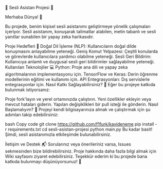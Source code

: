 🎤 Sesli Asistan Projesi 🚀

Merhaba Dünya! 👋

Bu projede, benim kişisel sesli asistanımı geliştirmeye yönelik çalışmaları içeriyor. Sesli asistanım, konuşarak talimatlar alabilen, metin tabanlı ve sesli yanıtlar sunabilen bir yapay zeka harikasıdır.

Proje Hedefleri 🎯
Doğal Dil İşleme (NLP): Kullanıcıların doğal dilde konuşmasını anlayabilme yeteneği.
Geniş Komut Yelpazesi: Çeşitli konularda ve görevlerde kullanıcılara yardımcı olabilme yeteneği.
Sesli Geri Bildirim: Kullanıcıya anlamlı ve duygusal sesli geri bildirimler sağlayabilme yeteneği.
Kullanılan Teknolojiler 💻
Python: Proje ana dili ve yapay zeka algoritmalarının implementasyonu için.
TensorFlow ve Keras: Derin öğrenme modellerinin eğitimi ve kullanımı için.
API Entegrasyonları: Dış servislerle entegrasyonlar için.
Nasıl Katkı Sağlayabilirsiniz? 🤝
Eğer bu projeye katkıda bulunmak istiyorsanız:

Proje fork'layın ve yerel ortamınızda çalıştırın.
Yeni özellikler ekleyin veya mevcut hataları giderin.
Yapılan değişiklikleri bir pull isteği ile gönderin.
Nasıl Başlamalıyım? 🚀
Projeyi kendi bilgisayarınıza almak ve çalıştırmak için şu adımları takip edebilirsiniz:

bash
Copy code
git clone https://github.com/f1furk/kavideneme
pip install -r requirements.txt
cd sesli-asistan-projesi
python main.py
Bu kadar basit! Şimdi, sesli asistanımızla etkileşimde bulunabilirsiniz.

İletişim ve Destek 📬
Sorularınız veya önerileriniz varsa, Issues sekmesinden bize bildirebilirsiniz.
Proje hakkında daha fazla bilgi almak için Wiki sayfasını ziyaret edebilirsiniz.
Teşekkür ederim ki bu projede bana katkıda bulunmayı düşünüyorsunuz! 🌟

